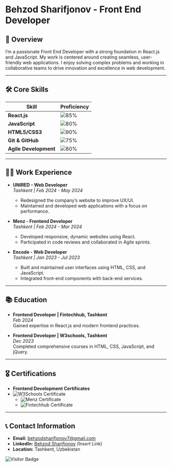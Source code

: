 # Behzod Sharifjonov - Front End Developer

## 📝 Overview

I’m a passionate Front End Developer with a strong foundation in React.js and JavaScript. My work is centered around creating seamless, user-friendly web applications. I enjoy solving complex problems and working in collaborative teams to drive innovation and excellence in web development.

---

## 🛠️ Core Skills

| **Skill**                 | **Proficiency**   |
|---------------------------|-------------------|
| **React.js**              | ![85%](https://progress-bar.dev/85) |
| **JavaScript**            | ![80%](https://progress-bar.dev/80) |
| **HTML5/CSS3**            | ![90%](https://progress-bar.dev/90) |
| **Git & GitHub**          | ![75%](https://progress-bar.dev/75) |
| **Agile Development**     | ![80%](https://progress-bar.dev/80) |

---

## 🧑‍💻 Work Experience

- **UNIRED - Web Developer**  
  _Tashkent | Feb 2024 - May 2024_  
  - Redesigned the company’s website to improve UX/UI.
  - Maintained and developed web applications with a focus on performance.

- **Menz - Frontend Developer**  
  _Tashkent | Feb 2024 - Mar 2024_  
  - Developed responsive, dynamic websites using React.
  - Participated in code reviews and collaborated in Agile sprints.

- **Encode - Web Developer**  
  _Tashkent | Jan 2023 - Jul 2023_  
  - Built and maintained user interfaces using HTML, CSS, and JavaScript.
  - Integrated front-end components with back-end services.

---

## 📚 Education

- **Frontend Developer | Fintechhub, Tashkent**  
  _Feb 2024_  
  Gained expertise in React.js and modern frontend practices.

- **Frontend Developer | W3schools, Tashkent**  
  _Dec 2023_  
  Completed comprehensive courses in HTML, CSS, JavaScript, and jQuery.

---

## 🎖️ Certifications

- **Frontend Development Certificates**
- ![W3Schools Certificate](https://img.shields.io/badge/W3Schools%20Certificate-%23F7DF1E.svg?style=for-the-badge&logo=JavaScript&logoColor=black)
  - ![Menz Certificate](https://img.shields.io/badge/Menz%20Certificate-%23E34F26.svg?style=for-the-badge)
  - ![Fintechhub Certificate](https://img.shields.io/badge/Fintechhub%20Certificate-%2361DAFB.svg?style=for-the-badge)

---

## 📞 Contact Information

- **Email:** [behzodsharifjonov7@gmail.com](mailto:behzodsharifjonov7@gmail.com)
- **LinkedIn:** [Behzod Sharifjonov](#) _(Insert Link)_
- **Location:** Tashkent, Uzbekistan

![Visitor Badge](https://visitor-badge.glitch.me/badge?page_id=yourusername.yourrepositoryname)
